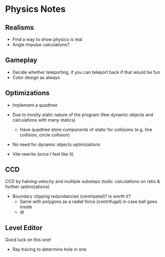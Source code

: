 # Physics Notes

## Realisms
- Find a way to show physics is real
- Angle impulse calculations?

## Gameplay
- Decide whether teleporting, if you can teleport back if that would be fun
- Color design as always

## Optimizations
- Implement a quadtree
- Due to mostly static nature of the program (few dynamic objects and calculations with many statics)
    - Have quadtree store components of static for collisions (e.g. line collision, circle collision)
- No need for dynamic objects optimizations

- Vite rewrite (once I feel like it)

## CCD
CCD by halving velocity and multiple substeps (todo: calculations on ratio & further optimizations)
- Boundary clipping redundancies (centripetal)? Is worth it?
    - Same with polygons as a radial force (centrifugal) in case ball goes inside
    - dt

## Level Editor
Good luck on this one!
- Ray tracing to determine hole in one